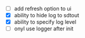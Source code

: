 - [ ] add refresh option to ui
- [x] ability to hide log to sdtout
- [x] ability to specify log level
- [ ] onyl use logger after init